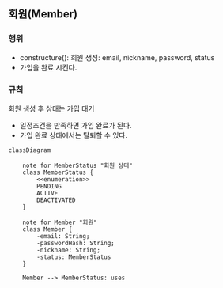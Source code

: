 ## 회원(Member)
### 행위
- constructure(): 회원 생성: email, nickname, password, status
- 가입을 완료 시킨다.

### 규칙
회원 생성 후 상태는 가입 대기
- 일정조건을 만족하면 가입 완료가 된다.
- 가입 완료 상태에서는 탈퇴할 수 있다.


```mermaid
classDiagram
    
    note for MemberStatus "회원 상태"
    class MemberStatus {
        <<enumeration>>
        PENDING
        ACTIVE
        DEACTIVATED
    }

    note for Member "회원"
    class Member {
        -email: String;
        -passwordHash: String;
        -nickname: String;
        -status: MemberStatus
    }

    Member --> MemberStatus: uses
```
